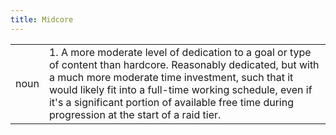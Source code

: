 ```yaml
---
title: Midcore
---
```

| | |
| --- | --- |
| noun | 1.  	A more moderate level of dedication to a goal or type of content than hardcore. Reasonably dedicated, but with a much more moderate time investment, such that it would likely fit into a full-time working schedule, even if it's a significant portion of available free time during progression at the start of a raid tier.	|

